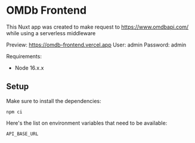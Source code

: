 # **OMDb Frontend**

This Nuxt app was created to make request to https://www.omdbapi.com/ while using a serverless middleware

Preview: https://omdb-frontend.vercel.app
User: admin
Password: admin

Requirements:

- Node 16.x.x

## Setup

Make sure to install the dependencies:
```
npm ci
```

Here's the list on environment variables that need to be available:

```
API_BASE_URL
```
